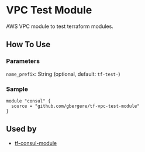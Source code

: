 # VPC Test Module

AWS VPC module to test terraform modules.

## How To Use

### Parameters
`name_prefix`: String (optional, default: `tf-test-`)

### Sample
```hcl
module "consul" {
  source = "github.com/gbergere/tf-vpc-test-module"
}
```

## Used by
* [tf-consul-module](https://github.com/gbergere/tf-consul-module)
